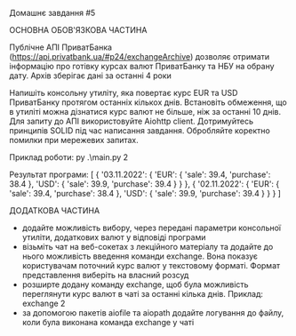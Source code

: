 Домашнє завдання #5

ОСНОВНА ОБОВ'ЯЗКОВА ЧАСТИНА

Публічне АПІ ПриватБанка (https://api.privatbank.ua/#p24/exchangeArchive) дозволяє отримати інформацію про готівку 
курсах валют ПриватБанку та НБУ на обрану дату. Архів зберігає дані за останні 4 роки

Напишіть консольну утиліту, яка повертає курс EUR та USD ПриватБанку протягом останніх кількох днів. 
Встановіть обмеження, що в утиліті можна дізнатися курс валют не більше, ніж за останні 10 днів. 
Для запиту до АПІ використовуйте Aiohttp client. Дотримуйтесь принципів SOLID під час написання завдання. 
Обробляйте коректно помилки при мережевих запитах.

Приклад роботи:
py .\main.py 2

Результат програми:
[
  {
    '03.11.2022': {
      'EUR': {
        'sale': 39.4,
        'purchase': 38.4
      },
      'USD': {
        'sale': 39.9,
        'purchase': 39.4
      }
    }
  },
  {
    '02.11.2022': {
      'EUR': {
        'sale': 39.4,
        'purchase': 38.4
      },
      'USD': {
        'sale': 39.9,
        'purchase': 39.4
      }
    }
  }
]


ДОДАТКОВА ЧАСТИНА

- додайте можливість вибору, через передані параметри консольної утиліти, додаткових валют у відповіді програми
- візьміть чат на веб-сокетах з лекційного матеріалу та додайте до нього можливість введення команди exchange. 
Вона показує користувачам поточний курс валют у текстовому форматі. Формат представлення виберіть на власний розсуд
- розширте додану команду exchange, щоб була можливість переглянути курс валют в чаті за останні кілька днів. 
Приклад: exchange 2
- за допомогою пакетів aiofile та aiopath додайте логування до файлу, коли була виконана команда exchange у чаті